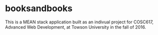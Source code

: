 # booksandbooks
This is a MEAN stack application built as an indivual project for COSC617, Advanced Web Development, at Towson University in the fall of 2016.

